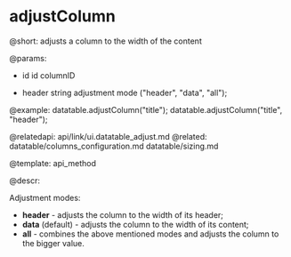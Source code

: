 adjustColumn
=============


@short: adjusts a column to the width of the content
	

@params:
- id	id		columnID
* header	string 	adjustment mode ("header", "data", "all");
	

@example:
datatable.adjustColumn("title");
datatable.adjustColumn("title", "header");

@relatedapi:
	api/link/ui.datatable_adjust.md
@related:
	datatable/columns_configuration.md
    datatable/sizing.md
    

@template:	api_method
	
@descr:

Adjustment modes: 

- **header** - adjusts the column to the width of its header;
- **data** (default)	- adjusts the column to the width of its content;
- **all** - combines the above mentioned modes and adjusts the column to the bigger value. 


